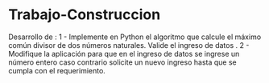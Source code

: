 # Trabajo-Construccion
Desarrollo de :
1 - Implemente en Python el algoritmo que calcule el máximo común divisor de dos números naturales. Valide el ingreso de datos .
2 - Modifique la aplicación para que en el ingreso de datos se ingrese un número entero caso contrario solicite un nuevo ingreso hasta que se cumpla con el requerimiento.
